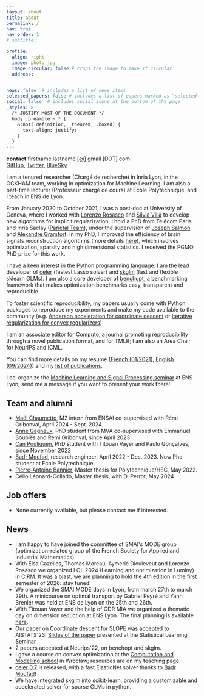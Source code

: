 ```yaml
---
layout: about
title: about
permalink: /
nav: true
nav_order: 1
# subtitle:

profile:
  align: right
  image: photo.jpg
  image_circular: false # crops the image to make it circular
  address:


news: false  # includes a list of news items
selected_papers: false # includes a list of papers marked as "selected={true}"
social: false  # includes social icons at the bottom of the page
_styles: >
  /* JUSTIFY MOST OF THE DOCUMENT */
  body .preamble ~ * {
    &:not(.definition, .theorem, .boxed) {
      text-align: justify;
    }
  }
---
```

**contact** firstname.lastname [@] gmail [DOT] com <br>
<a href="https://github.com/mathurinm/" target="_blank">GitHub</a>, <a href="https://twitter.com/mathusmassias" target="_blank">Twitter</a>, <a href="https://bsky.app/profile/mathurinmassias.bsky.social" target="_blank">BlueSky</a>

I am a tenured researcher (Chargé de recherche) in Inria Lyon, in the OCKHAM team, working in optimization for Machine Learning. I am also a part-time lecturer (Professeur chargé de cours) at Ecole Polytechnique, and I teach in ENS de Lyon.

From January 2020 to October 2021, I was a post-doc at University of Genova, where I worked with [Lorenzo Rosasco](http://web.mit.edu/lrosasco/www/) and [Silvia Villa](http://www.dima.unige.it/~villa/) to develop new algorithms for implicit regularization.
I hold a PhD from Télécom Paris and Inria Saclay
([Parietal Team](https://team.inria.fr/parietal/)), under the supervision of
    [Joseph Salmon](https://josephsalmon.eu/)
and [Alexandre Gramfort](http://alexandre.gramfort.net/).
In my PhD, I improved the efficiency of brain signals reconstruction algorithms
(more details [here](http://www.theses.fr/s163051)), which involves optimization, sparsity and high dimensional statistics. I received the PGMO PhD prize for this work.

I have a keen interest in the Python programming language: I am the lead developer
of [celer](https://mathurinm.github.io/celer/) (fastest Lasso solver) and  [skglm](https://contrib.scikit-learn.org/skglm) (fast and flexible sklearn GLMs). I am also a core developer of [benchopt](https://github.com/benchopt/benchopt), a benchmarking framework that makes optimization benchmarks easy, transparent and reproducible.

To foster scientific reproducibility, my papers usually come with Python packages to reproduce my experiments and make my code available to the community (e.g. [Anderson acceleration for coordinate descent](https://mathurinm.github.io/andersoncd/auto_examples/index.html) or [Iterative regularization for convex regularizers](https://LCSL.github.io/iterreg/auto_examples/index.html))

I am an associate editor for [Computo](https://computo.sfds.asso.fr/), a journal promoting reproducibility through a novel publication format, and for TMLR; I am also an Area Chair for NeurIPS and ICML.


You can find more details on my résumé
    ([French (01/2021)](assets/pdf/CV_Mathurin_MASSIAS.pdf), [English (09/2024)](./assets/pdf/CV_Mathurin_MASSIAS_EN.pdf)) and my
 [list of publications](/research).


I co-organize the [Machine Learning and Signal Processing seminar](https://www.ens-lyon.fr/PHYSIQUE/seminars/machine-learning-and-signal-processing) at ENS Lyon, send me a message if you want to present your work there!


## Team and alumni
- [Maël Chaumette](https://www.linkedin.com/in/ma%C3%ABl-chaumette), M2 intern from ENSAI co-supervised with Rémi Gribonval, April 2024 - Sept. 2024.
- [Anne Gagneux](https://annegnx.github.io), PhD student from MVA co-supervised with Emmanuel Soubiès and Rémi Gribonval, since April 2023
- [Can Pouliquen](https://perceptronium.github.io), PhD student with Titouan Vayer and Paulo Gonçalves, since November 2022
- [Badr Moufad](https://github.com/Badr-MOUFAD/), research engineer, April 2022 - Dec. 2023. Now Phd student at Ecole Polytechnique.
- [Pierre-Antoine Bannier](https://github.com/PABannier), Master thesis for Polytechnique/HEC, May 2022.
- Célio Léonard-Collado, Master thesis, with D. Perrot, May 2024.

## Job offers
- None currently available, but please contact me if interested.


## News
- I am happy to have joined the committee of SMAI's MODE group (optimization-related group of the French Society for Applied and Industrial Mathematics).
- With Elsa Cazelles, Thomas Moreau, Aymeric Dieuleveut and Lorenzo Rosasco we organized LOL 2024 (Learning and optimization in Luminy) in CIRM. It was a blast, we are planning to hold the 4th edition in the first semester of 2026: stay tuned!
- We organized the SMAI MODE days in Lyon, from march 27th to march 29th. A minicourse on optimal transport by Gabriel Peyré and Yann Brenier was held at ENS de Lyon on the 25th and 26th.
- With Titouan Vayer and the help of GDR MIA we organized a thematic day on dimension reduction at ENS Lyon. The final planning is available [here](https://gdr-mia.math.cnrs.fr/events/dimreduc).
- Our paper on Coordinate descent for SLOPE was accepted to AISTATS'23! [Slides of the paper](./assets/pdf/slides_slope.pdf) presented at the Statistical Learning Seminar
- 2 papers accepted at Neurips'22, on benchopt and skglm.
- I gave a course on convex optimization at the [Computation and Modelling school](https://wmat.pwr.edu.pl/en/cm2022 ) in Wrocław; resources are on my teaching page.
- [celer 0.7](https://github.com/mathurinm/celer) is released, with a fast ElasticNet solver thanks to [Badr Moufad](https://github.com/Badr-MOUFAD )!
- We have integrated [skglm](https://contrib.scikit-learn.org/skglm) into scikit-learn, providing a customizable and accelerated solver for sparse GLMs in python.


